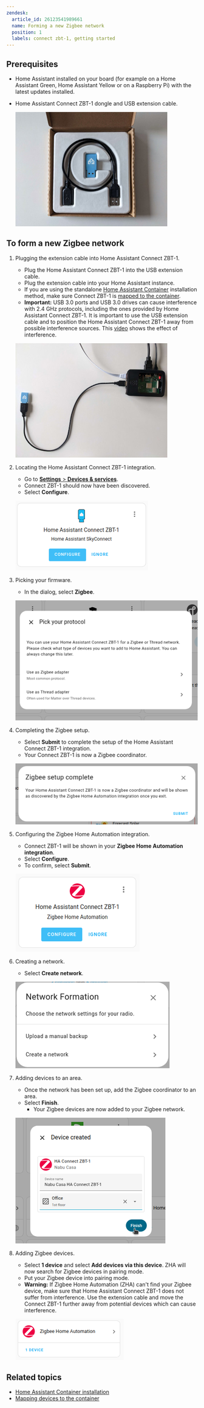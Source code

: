 ```yaml
---
zendesk:
  article_id: 26123541989661
  name: Forming a new Zigbee network
  position: 1
  labels: connect zbt-1, getting started
---
```


## Prerequisites

- Home Assistant installed on your board (for example on a Home Assistant Green, Home Assistant Yellow or on a Raspberry Pi) with the latest updates installed.
- Home Assistant Connect&nbsp;ZBT-1 dongle and USB extension cable.

  ![Image showing the Assistant Connect&nbsp;ZBT-1 with the USB extension cable in the original packaging](/static/img/connect-zbt-1/connect-zbt-1-boxed-01.jpg)

## To form a new Zigbee network

1. Plugging the extension cable into Home Assistant Connect&nbsp;ZBT-1.
   - Plug the Home Assistant Connect&nbsp;ZBT-1 into the USB extension cable.
   - Plug the extension cable into your Home Assistant instance.
   - If you are using the standalone [Home Assistant Container](https://www.home-assistant.io/docs/glossary/#home-assistant-container) installation method, make sure Connect ZBT-1 is [mapped to the container](https://www.home-assistant.io/installation/linux#exposing-devices).
   - **Important:** USB 3.0 ports and USB 3.0 drives can cause interference with 2.4 GHz protocols, including the ones provided by Home Assistant Connect ZBT-1. It is important to use the USB extension cable and to position the Home Assistant Connect ZBT-1 away from possible interference sources.
    This [video](/hc/en-us/articles/26124431414557) shows the effect of interference.

    ![Plug the extension cable into Connect ZBT-1](/static/img/connect-zbt-1/connect-zbt-1-raspi-01.jpg)

2. Locating the Home Assistant Connect&nbsp;ZBT-1 integration.
   - Go to [**Settings** > **Devices & services**](https://my.home-assistant.io/redirect/integrations/).
   - Connect ZBT-1 should now have been discovered.
   - Select **Configure**.

   ![Locate the Connect ZBT-1 integration](/static/img/connect-zbt-1/connect-zbt-1-discovered-01.png)

3. Picking your firmware.
   - In the dialog, select **Zigbee**.

   ![Pick your firmware](/static/img/connect-zbt-1/connect-zbt-1_pick_firmware.png)

4. Completing the Zigbee setup.
   - Select **Submit** to complete the setup of the Home Assistant Connect&nbsp;ZBT-1 integration.
   - Your Connect ZBT-1 is now a Zigbee coordinator.

   ![Complete the Zigbee setup](/static/img/connect-zbt-1/connect-zbt-1_complete-zigbee-setup.png)

5. Configuring the Zigbee Home Automation integration.
   - Connect ZBT-1 will be shown in your **Zigbee Home Automation integration**.
   - Select **Configure**.
   - To confirm, select **Submit**.

   ![Configure the Zigbee Home Automation integration](/static/img/connect-zbt-1/connect-zbt-1_zha-discovered.png)

6. Creating a network.
   - Select **Create network**.

   ![Create a network](/static/img/connect-zbt-1/connect-zbt-1_create-network.png)

7. Adding devices to an area.
   - Once the network has been set up, add the Zigbee coordinator to an area.
   - Select **Finish**.
     - Your Zigbee devices are now added to your Zigbee network.

   ![Add devices to area](/static/img/connect-zbt-1/connect-zbt-1-discovered-04.png)

8. Adding Zigbee devices.
   - Select **1 device** and select **Add devices via this device**. ZHA will now search for Zigbee devices in pairing mode.
   - Put your Zigbee device into pairing mode.
   - **Warning:** If Zigbee Home Automation (ZHA) can't find your Zigbee device, make sure that Home Assistant Connect&nbsp;ZBT-1 does not suffer from interference. Use the extension cable and move the Connect&nbsp;ZBT-1 further away from potential devices which can cause interference.

   ![Add Zigbee devices](/static/img/connect-zbt-1/connect-zbt-1-discovered-05.png)

## Related topics

- [Home Assistant Container installation](https://www.home-assistant.io/docs/glossary/#home-assistant-container)
- [Mapping devices to the container](https://www.home-assistant.io/installation/linux#exposing-devices)